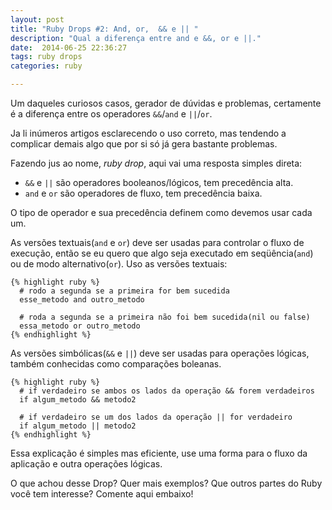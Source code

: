 ```yaml
---
layout: post
title: "Ruby Drops #2: And, or,  && e || "
description: "Qual a diferença entre and e &&, or e ||."
date:  2014-06-25 22:36:27
tags: ruby drops
categories: ruby

---
```


Um daqueles curiosos casos, gerador de dúvidas e problemas, certamente é a diferença entre os operadores `&&`/`and` e `||`/`or`.

Ja li inúmeros artigos esclarecendo o uso correto, mas tendendo a complicar demais algo que por si só já gera bastante problemas.

Fazendo jus ao nome, *ruby drop*, aqui vai uma resposta simples direta:

* `&&` e `||` são operadores booleanos/lógicos, tem precedência alta.
* `and` e `or` são operadores de fluxo, tem precedência baixa.


O tipo de operador e sua precedência definem como devemos usar cada um. 

As versões textuais(`and` e `or`) deve ser usadas para controlar o fluxo de execução, então se eu quero que algo seja executado em seqüência(`and`) ou de modo alternativo(`or`). Uso as versões textuais:

    {% highlight ruby %}
      # rodo a segunda se a primeira for bem sucedida
      esse_metodo and outro_metodo
      
      # roda a segunda se a primeira não foi bem sucedida(nil ou false) 
      essa_metodo or outro_metodo 
    {% endhighlight %}
    

As versões simbólicas(`&&` e `||`) deve ser usadas para operações lógicas, também conhecidas como comparações boleanas. 

    {% highlight ruby %}
      # if verdadeiro se ambos os lados da operação && forem verdadeiros 
      if algum_metodo && metodo2
      
      # if verdadeiro se um dos lados da operação || for verdadeiro
      if algum_metodo || metodo2
    {% endhighlight %}
    

Essa explicação é simples mas eficiente, use uma forma para o fluxo da aplicação e outra operações lógicas.


O que achou desse Drop? Quer mais exemplos? Que outros partes do Ruby você tem interesse? Comente aqui embaixo!





 






